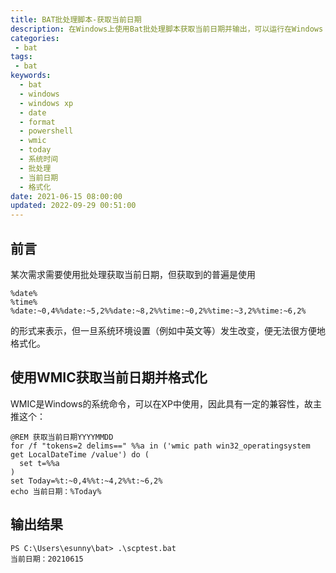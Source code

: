 ```yaml
---
title: BAT批处理脚本-获取当前日期
description: 在Windows上使用Bat批处理脚本获取当前日期并输出，可以运行在Windows XP上。可以适应计算机的语言、时区和时间表示设置，得到稳定的系统日期。本文使用了WMIC命令来实现获取当前日期
categories:
 - bat
tags:
 - bat
keywords:
  - bat
  - windows
  - windows xp
  - date
  - format
  - powershell
  - wmic
  - today
  - 系统时间
  - 批处理
  - 当前日期
  - 格式化
date: 2021-06-15 08:00:00
updated: 2022-09-29 00:51:00
---
```


## 前言

某次需求需要使用批处理获取当前日期，但获取到的普遍是使用

```batch
%date%
%time%
%date:~0,4%%date:~5,2%%date:~8,2%%time:~0,2%%time:~3,2%%time:~6,2%
```

的形式来表示，但一旦系统环境设置（例如中英文等）发生改变，便无法很方便地格式化。

## 使用WMIC获取当前日期并格式化

WMIC是Windows的系统命令，可以在XP中使用，因此具有一定的兼容性，故主推这个：

```batch
@REM 获取当前日期YYYYMMDD
for /f "tokens=2 delims==" %%a in ('wmic path win32_operatingsystem get LocalDateTime /value') do (
  set t=%%a
)
set Today=%t:~0,4%%t:~4,2%%t:~6,2%
echo 当前日期：%Today%
```
## 输出结果

```batch
PS C:\Users\esunny\bat> .\scptest.bat
当前日期：20210615
```
